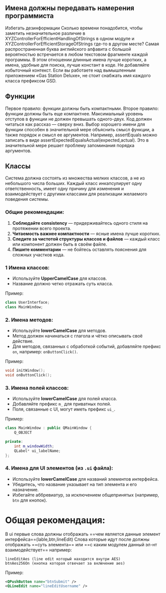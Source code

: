 ## Имена должны передавать намерения программиста
Избегать дезинформации
Сколько времени понадобится, чтобы заметить незначительное различие в XYZControllerForEfficientHandlingOfStrings в одном модуле и XYZControllerForEfficientStorageOfStrings где-то в другом месте?
Самая распространенная буква английского алфавита с большой вероятностью встречается в любом текстовом фрагменте каждой программы. В этом отношении длинные имена лучше коротких, а имена, удобные для поиска, лучше констант в коде.
Не добавляйте избыточный контекст.
Если вы работаете над вымышленным приложением «Gas Station Deluxe», не стоит снабжать имя каждого класса префиксом GSD.
## Функции
Первое правило: функции должны быть компактными. Второе правило: функции должны быть еще компактнее. 
Максимальный уровень отступов в функции не должен превышать одного-двух.
Код должен читаться как рассказ — сверху вниз.
Выбор хорошего имени для функции способен в значительной мере объяснить смысл функции, а также порядок и смысл ее аргументов.
Например, assertEquals можно записать в виде assertExpectedEqualsActual(expected,actual). Это в значительной мере решает проблему запоминания порядка аргументов.
## Классы
Система должна состоять из множества мелких классов, а не из небольшого числа больших. Каждый класс инкапсулирует одну ответственность, имеет одну причину для изменения и взаимодействует с другими классами для реализации желаемого поведения системы.
### Общие рекомендации:

1. **Соблюдайте consistency** — придерживайтесь одного стиля на протяжении всего проекта.
2. **Читаемость важнее компактности** — ясные имена лучше коротких.
3. **Следите за чистотой структуры классов и файлов** — каждый класс или компонент должен быть в своём файле.
4. **Пишите комментарии** — не бойтесь оставлять пояснения для сложных участков кода.

### 1 Имена классов:

- Используйте **UpperCamelCase** для классов.
- Название должно четко отражать суть класса.

Пример:

```cpp
class UserInterface; 
class MainWindow;
```
### 2. Имена методов:

- Используйте **lowerCamelCase** для методов.
- Метод должен начинаться с глагола и чётко описывать своё действие.
- Для методов, связанных с обработкой событий, добавляйте префикс `on`, например: `onButtonClick()`.

Пример:
```cpp
void initWindow();
void onButtonClick();
```
### 3. Имена полей классов:

- Используйте **lowerCamelCase** для полей класса.
- Добавляйте префикс `m_` для приватных полей.
- Поля, связанные с UI, могут иметь префикс `ui_`.

Пример:
```cpp
class MainWindow : public QMainWindow {
    Q_OBJECT

private:
    int m_windowWidth;
    QLabel* ui_labelName;
};
```
### 4. Имена для UI элементов (из `.ui` файла):

- Используйте **lowerCamelCase** для названий элементов интерфейса.
- Убедитесь, что название указывает на тип элемента и его назначение.
- Избегайте аббревиатур, за исключением общепринятых (например, `btn` для кнопок).
# Общая рекомендация:
В ui первые слова должны отображать ==чем является данные элемент интерфейса==(lable,btn,lineEdit)
Слова которые идут после должны отображать ==суть элемента== или ==с каким модулем данный эл-нт взаимодействует== например:
```
lineEditAes (line edit который находится внутри AES)
btnAes256On (кнопка которая отвечает за включение aes)
```

Пример:
```xml
<QPushButton name="btnSubmit" />
<QLineEdit name="lineEditUsername" />
```

